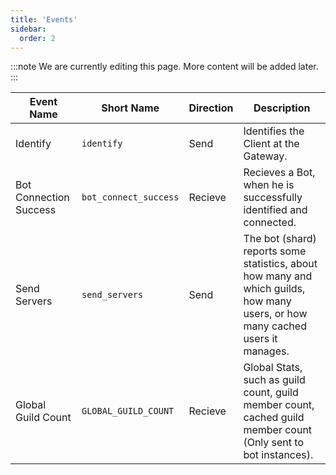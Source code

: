 ```yaml
---
title: 'Events'
sidebar:
  order: 2
---
```


:::note
We are currently editing this page. More content will be added later.
:::

| Event Name             | Short Name            | Direction | Description |
| -----------------------| --------------------- | --------- | - |
| Identify               | `identify`            | Send      | Identifies the Client at the Gateway. |
| Bot Connection Success | `bot_connect_success` | Recieve   | Recieves a Bot, when he is successfully identified and connected. |
| Send Servers           | `send_servers`        | Send      | The bot (shard) reports some statistics, about how many and which guilds, how many users, or how many cached users it manages.   |
| Global Guild Count     | `GLOBAL_GUILD_COUNT`  | Recieve   | Global Stats, such as guild count, guild member count, cached guild member count (Only sent to bot instances). |
